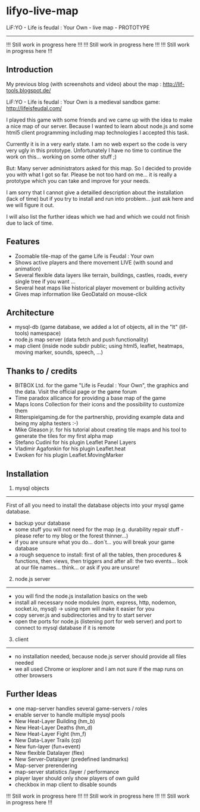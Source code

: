 # lifyo-live-map
LiF:YO - Life is feudal : Your Own - live map - PROTOTYPE

--------------------------------------------------------------------------------

!!! Still work in progress here !!!
!!! Still work in progress here !!!
!!! Still work in progress here !!!

Introduction
------------

My previous blog (with screenshots and video) about the map : http://lif-tools.blogspot.de/

LiF:YO - Life is feudal : Your Own is a medieval sandbox game: http://lifeisfeudal.com/

I played this game with some friends and we came up with the idea to make a nice map of our server.
Because I wanted to learn about node.js and some html5 client programming including map technologies I accepted this task.

Currently it is in a very early state. I am no web expert so the code is very very ugly in this prototype.
Unfortunately I have no time to continue the work on this... working on some other stuff ;)

But: Many server administrators asked for this map. So I decided to provide you with what I got so far.
Please be not too hard on me... it is really a prototype which you can take and improve for your needs.

I am sorry that I cannot give a detailled description about the installation (lack of time) but if you try to install and run into problem... just ask here and we will figure it out.

I will also list the further ideas which we had and which we could not finish due to lack of time.


Features
--------
- Zoomable tile-map of the game Life is Feudal : Your own
- Shows active players and there movement LIVE (with sound and animation)
- Several flexible data layers like terrain, buildings, castles, roads, every single tree if you want ... 
- Several heat maps like historical player movement or building activity
- Gives map information like GeoDataId on mouse-click


Architecture
------------
- mysql-db (game database, we added a lot of objects, all in the "lt" (lif-tools) namespace)
- node.js map server (data fetch and push functionality)
- map client (inside node subdir public; using html5, leaflet, heatmaps, moving marker, sounds, speech, ...)


Thanks to / credits
---------------------------------------
- BITBOX Ltd. for the game "Life is Feudal : Your Own", the graphics and the data. Visit the official page or the game forum
- Time paradox allicance for providing a base map of the game
- Maps Icons Collection for their icons and the possibility to customize them
- Ritterspielgaming.de for the partnership, providing example data and being my alpha testers :-)
- Mike Gleason jr. for his tutorial about creating tile maps and his tool to generate the tiles for my first alpha map
- Stefano Cudini for his plugin Leaflet Panel Layers
- Vladimir Agafonkin for his plugin Leaflet.heat
- Ewoken for his plugin Leaflet.MovingMarker


Installation
------------

1) mysql objects
----------------
First of all you need to install the database objects into your mysql game database.
- backup your database
- some stuff you will not need for the map (e.g. durability repair stuff - please refer to my blog or the forest thinner...)
- if you are unsure what you do... don´t... you will break your game database
- a rough sequence to install: first of all the tables, then procedures & functions, then views, then triggers and after all: the two events... look at our file names... think... or ask if you are unsure!

2) node.js server
-----------------
- you will find the node.js installation basics on the web
- install all necessary node modules (npm, express, http, nodemon, socket.io, mysql) -> using npm will make it easier for you
- copy server.js and subdirectories and try to start server
- open the ports for node.js (listening port for web server) and port to connect to mysql database if it is remote

3) client
---------
- no installation needed, because node.js server should provide all files needed
- we all used Chrome or iexplorer and I am not sure if the map runs on other browsers


Further Ideas
-------------
- one map-server handles several game-servers / roles
- enable server to handle multiple mysql pools
- New Heat-Layer Building (hm_b)
- New Heat-Layer Deaths (hm_d)
- New Heat-Layer Fight (hm_f)
- New Data-Layer Trails (cp)
- New fun-layer (fun+event)
- New flexible Datalayer (flex)
- New Server-Datalayer (predefined landmarks)
- Map-server prerendering
- map-server statistics /layer / performance
- player layer should only show players of own guild
- checkbox in map client to disable sounds



!!! Still work in progress here !!!
!!! Still work in progress here !!!
!!! Still work in progress here !!!


